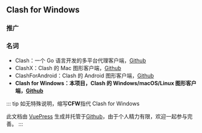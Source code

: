 ## Clash for Windows

### 推广

<ad-list />

### 名词

- Clash：一个 Go 语言开发的多平台代理客户端，[Github](https://github.com/Dreamacro/clash)
- ClashX：Clash 的 Mac 图形客户端，[Github](https://github.com/yichengchen/clashX)
- ClashForAndroid：Clash 的 Android 图形客户端，[Github](https://github.com/Kr328/ClashForAndroid)
- **Clash for Windows：本项目，Clash 的 Windows/macOS/Linux 图形客户端，[Github](https://github.com/Fndroid/clash_for_windows_pkg)**

::: tip
如无特殊说明，缩写**CFW**指代 Clash for Windows

此文档由 [VuePress](https://vuepress.vuejs.org/) 生成并托管于[Github](https://github.com/Fndroid/clash-win-docs-new)，由于个人精力有限，欢迎一起参与完善。
:::
